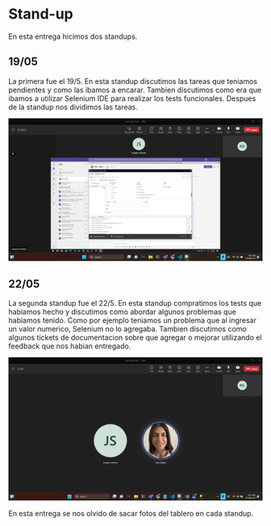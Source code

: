 # Stand-up

En esta entrega hicimos dos standups.  

## 19/05

La primera fue el 19/5. En esta standup discutimos las tareas que teniamos pendientes y como las ibamos a encarar. Tambien discutimos como era que ibamos a utilizar Selenium IDE para realizar los tests funcionales. Despues de la standup nos dividimos las tareas.

![Standup](Standup1905.png)

## 22/05

La segunda standup fue el 22/5. En esta standup compratimos los tests que habiamos hecho y discutimos como abordar algunos problemas que habiamos tenido. Como por ejemplo teniamos un problema que al ingresar un valor numerico, Selenium no lo agregaba. Tambien discutimos como algunos tickets de documentacion sobre que agregar o mejorar utilizando el feedback que nos habian entregado. 

![Standup](Standup2205.png)

En esta entrega se nos olvido de sacar fotos del tablero en cada standup.



